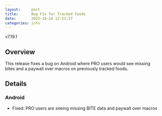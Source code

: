 ```yaml
---
layout:     post
title:      Bug Fix for Tracked Foods
date:       2022-10-24 12:51:37
categories: info
---
```


v7.19.1

## Overview
This release fixes a bug on Android where PRO users would see missing bites and a paywall over macros on previously tracked foods.

## Details

### Android
* Fixed: PRO users are seeing missing BITE data and paywall over macros
